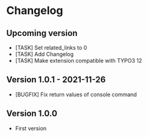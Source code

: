 # Changelog

## Upcoming version
* [TASK] Set related_links to 0
* [TASK] Add Changelog
* [TASK] Make extension compatible with TYPO3 12

## Version 1.0.1 - 2021-11-26
* [BUGFIX] Fix return values of console command

## Version 1.0.0
* First version
